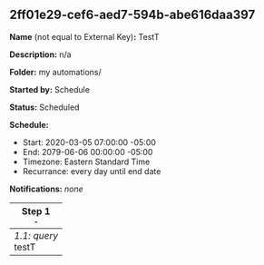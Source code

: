 ## 2ff01e29-cef6-aed7-594b-abe616daa397

**Name** (not equal to External Key)**:** TestT

**Description:** n/a

**Folder:** my automations/

**Started by:** Schedule

**Status:** Scheduled

**Schedule:**

* Start: 2020-03-05 07:00:00 -05:00
* End: 2079-06-06 00:00:00 -05:00
* Timezone: Eastern Standard Time
* Recurrance: every day until end date

**Notifications:** _none_


| Step 1<br>_<small>-</small>_ |
| --- |
| _1.1: query_<br>testT |
